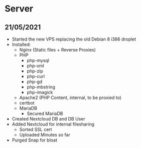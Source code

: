 # Server

## 21/05/2021

* Started the new VPS replacing the old Debian 8 i386 droplet
* Installed:
  * Nginx \(Static files + Reverse Proxies\)
  * PHP
    * php-mysql
    * php-xml
    * php-zip
    * php-curl
    * php-gd
    * php-mbstring
    * php-imagick
  * Apache2 \(PHP Content, internal, to be proxied to\)
  * certbot
  * MariaDB
    * Secured MariaDB
* Created Nextcloud DB and DB User
* Added Nextcloud for internal filesharing
  * Sorted SSL cert
  * Uploaded Minutes so far
* Purged Snap for bloat

